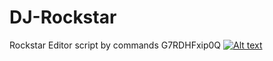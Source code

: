 # DJ-Rockstar
Rockstar Editor script by commands
G7RDHFxip0Q
[![Alt text](https://img.youtube.com/vi/G7RDHFxip0Q/0.jpg)](https://www.youtube.com/watch?v=G7RDHFxip0Q)
